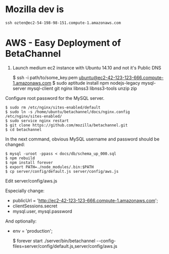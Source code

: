 # Mozilla dev is 

    ssh ozten@ec2-54-198-98-151.compute-1.amazonaws.com

# AWS - Easy Deployment of BetaChannel

1) Launch medium ec2 instance with Ubuntu 14.10 and not it's Public DNS


    $ ssh -i path/to/some_key.pem ubuntu@ec2-42-123-123-666.compute-1.amazonaws.com
    $ sudo aptitude install npm nodejs-legacy mysql-server mysql-client git nginx libnss3 libnss3-tools unzip zip

Configure root password for the MySQL server.

    $ sudo rm /etc/nginx/sites-enabled/default 
    $ sudo ln -s /home/ubuntu/betachannel/docs/nginx.config /etc/nginx/sites-enabled/
    $ sudo service nginx restart
    $ git clone https://github.com/mozilla/betachannel.git
    $ cd betachannel

In the next command, obvious MySQL username and password should be changed:

    $ mysql -uroot -ppass < docs/db/schema_up_000.sql 
    $ npm rebuild
    $ npm install forever
    $ export PATH=./node_modules/.bin:$PATH
    $ cp server/config/default.js server/config/aws.js

Edit server/config/aws.js

Especially change:
* publicUrl = 'http://ec2-42-123-123-666.compute-1.amazonaws.com';
* clientSessions.secret
* mysql.user, mysql.password

And optionally:
* env = 'production';

    $ forever start ./server/bin/betachannel --config-files=server/config/default.js,server/config/aws.js

